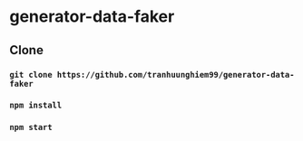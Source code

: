 # generator-data-faker




## Clone

### `git clone https://github.com/tranhuunghiem99/generator-data-faker`

### `npm install `



### `npm start`

